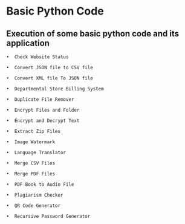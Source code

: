 # Basic Python Code

## Execution of some basic python code and its application

`•	Check Website Status`

`•	Convert JSON file to CSV file`

`•	Convert XML file To JSON file`

`•	Departmental Store Billing System`

`•	Duplicate File Remover`

`•	Encrypt Files and Folder`

`•	Encrypt and Decrypt Text`

`•	Extract Zip Files`

`•	Image Watermark`

`•	Language Translator`

`•	Merge CSV Files`

`•	Merge PDF Files`

`•	PDF Book to Audio File`

`•	Plagiarism Checker`

`•	QR Code Generator`

`•	Recursive Password Generator`
